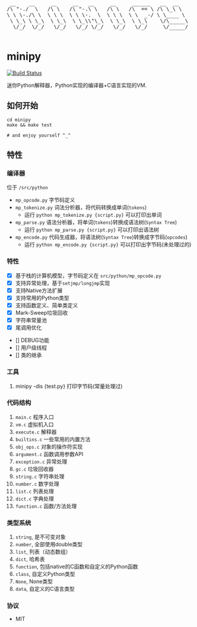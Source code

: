<pre>

 __    __     __     __   __     __     ______   __  __    
/\ "-./  \   /\ \   /\ "-.\ \   /\ \   /\  == \ /\ \_\ \   
\ \ \-./\ \  \ \ \  \ \ \-.  \  \ \ \  \ \  _-/ \ \____ \  
 \ \_\ \ \_\  \ \_\  \ \_\\"\_\  \ \_\  \ \_\    \/\_____\ 
  \/_/  \/_/   \/_/   \/_/ \/_/   \/_/   \/_/     \/_____/ 
                                                           
</pre>

# minipy

[![Build Status](https://travis-ci.org/xupingmao/minipy.svg?branch=master)](https://travis-ci.org/xupingmao/minipy)

迷你Python解释器，Python实现的编译器+C语言实现的VM.

## 如何开始

```
cd minipy
make && make test

# and enjoy yourself ^_^
```

## 特性

### 编译器

位于 `/src/python`

- `mp_opcode.py` 字节码定义
- `mp_tokenize.py` 词法分析器，将代码转换成单词(`tokens`)
    - 运行 `python mp_tokenize.py {script.py}` 可以打印出单词
- `mp_parse.py` 语法分析器，将单词(`tokens`)转换成语法树(`Syntax Tree`)
    - 运行 `python mp_parse.py {script.py}` 可以打印出语法树
- `mp_encode.py` 代码生成器，将语法树(`Syntax Tree`)转换成字节码(`opcodes`)
    - 运行 `python mp_encode.py {script.py}` 可以打印出字节码(未处理过的)

### 特性
- [x] 基于栈的计算机模型，字节码定义在 `src/python/mp_opcode.py`
- [x] 支持异常处理，基于`setjmp/longjmp`实现
- [x] 支持Native方法扩展
- [x] 支持常用的Python类型
- [x] 支持函数定义、简单类定义
- [x] Mark-Sweep垃圾回收
- [x] 字符串常量池
- [x] 尾调用优化
- [] DEBUG功能
- [] 用户级线程
- [] 类的继承

### 工具
1. minipy -dis {test.py} 打印字节码(常量处理过)


### 代码结构
01. `main.c` 程序入口
02. `vm.c` 虚拟机入口
03. `execute.c` 解释器
04. `builtins.c` 一些常用的内置方法
05. `obj_ops.c` 对象的操作符实现
06. `argument.c` 函数调用参数API
07. `exception.c` 异常处理
08. `gc.c` 垃圾回收器
09. `string.c` 字符串处理
10. `number.c` 数字处理
11. `list.c`   列表处理
12. `dict.c`   字典处理
13. `function.c` 函数/方法处理

### 类型系统
1. `string`, 是不可变对象
2. `number`, 全部使用double类型
3. `list`, 列表（动态数组）
4. `dict`, 哈希表
5. `function`, 包括native的C函数和自定义的Python函数
6. `class`, 自定义Python类型
7. `None`, None类型
8. `data`, 自定义的C语言类型

### 协议

- MIT
